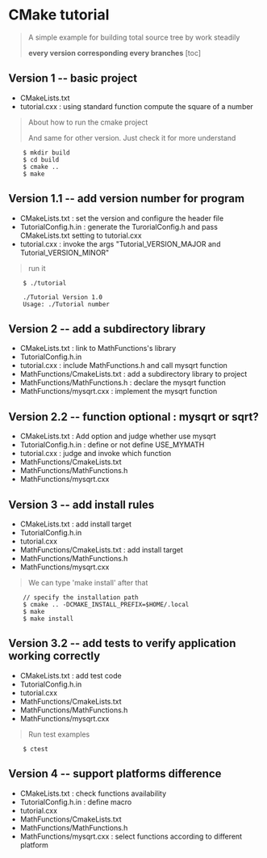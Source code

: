 # CMake tutorial 
> A simple example for building total source tree by work steadily
> 
> **every version corresponding every branches**
[toc]

## Version 1 -- basic project

- CMakeLists.txt
- tutorial.cxx : using standard function compute the square of a number

> About how to run the cmake project
>
> And same for other version. Just check it for more understand
```
    $ mkdir build
    $ cd build
    $ cmake ..
    $ make
```

## Version 1.1 -- add version number for program

- CMakeLists.txt : set the version and configure the header file
- TutorialConfig.h.in : generate the TurorialConfig.h and pass CMakeLists.txt setting to tutorial.cxx
- tutorial.cxx : invoke the args "Tutorial_VERSION_MAJOR and Tutorial_VERSION_MINOR"

> run it 
```
    $ ./tutorial 

    ./Tutorial Version 1.0
    Usage: ./Tutorial number
```

## Version 2 -- add a subdirectory library

- CMakeLists.txt : link to MathFunctions's library
- TutorialConfig.h.in
- tutorial.cxx : include MathFunctions.h and call mysqrt function
- MathFunctions/CmakeLists.txt : add a subdirectory library to project
- MathFunctions/MathFunctions.h : declare the mysqrt function
- MathFunctions/mysqrt.cxx : implement the mysqrt function

## Version 2.2 -- function optional : mysqrt or sqrt?

- CMakeLists.txt : Add option and judge whether use mysqrt
- TutorialConfig.h.in : define or not define USE_MYMATH
- tutorial.cxx : judge and invoke which function
- MathFunctions/CmakeLists.txt
- MathFunctions/MathFunctions.h
- MathFunctions/mysqrt.cxx

## Version 3 -- add install rules

- CMakeLists.txt : add install target
- TutorialConfig.h.in
- tutorial.cxx 
- MathFunctions/CmakeLists.txt : add install target
- MathFunctions/MathFunctions.h
- MathFunctions/mysqrt.cxx

> We can type 'make install' after that
```
    // specify the installation path
    $ cmake .. -DCMAKE_INSTALL_PREFIX=$HOME/.local
    $ make
    $ make install
```

## Version 3.2 -- add tests to verify application working correctly

- CMakeLists.txt : add test code
- TutorialConfig.h.in
- tutorial.cxx 
- MathFunctions/CmakeLists.txt 
- MathFunctions/MathFunctions.h
- MathFunctions/mysqrt.cxx

> Run test examples
```
    $ ctest
```

## Version 4 -- support platforms difference


- CMakeLists.txt : check functions availability
- TutorialConfig.h.in : define macro
- tutorial.cxx 
- MathFunctions/CmakeLists.txt 
- MathFunctions/MathFunctions.h
- MathFunctions/mysqrt.cxx : select functions according to different platform


